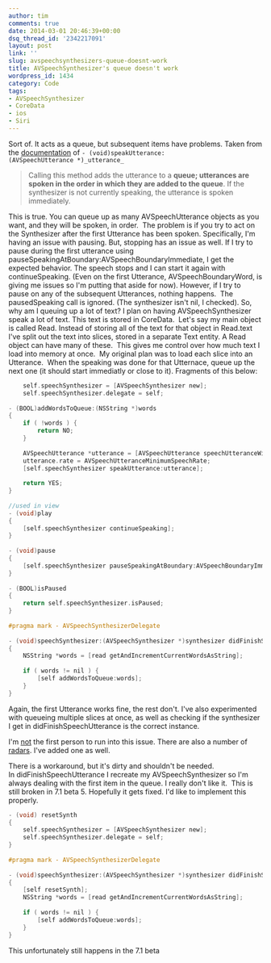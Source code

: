 ```yaml
---
author: tim
comments: true
date: 2014-03-01 20:46:39+00:00
dsq_thread_id: '2342217091'
layout: post
link: ''
slug: avspeechsynthesizers-queue-doesnt-work
title: AVSpeechSynthesizer's queue doesn't work
wordpress_id: 1434
category: Code
tags:
- AVSpeechSynthesizer
- CoreData
- ios
- Siri
---
```


Sort of. It acts as a queue, but subsequent items have problems. Taken from
the [documentation](https://developer.apple.com/library/ios/documentation/AVFoundation/Reference/AVSpeechSynthesizer_Ref/Reference/Reference.html#//apple_ref/occ/instm/AVSpeechSynthesizer/speakUtterance: "documentation") of ```- (void)speakUtterance:(AVSpeechUtterance *)_utterance_```

> Calling this method adds the utterance to a **queue; utterances are spoken
in the order in which they are added to the queue**. If the synthesizer is not
currently speaking, the utterance is spoken immediately.

This is true. You can queue up as many AVSpeechUtterance objects as you want,
and they will be spoken, in order.  The problem is if you try to act on the
Synthesizer after the first Utterance has been spoken. Specifically, I'm
having an issue with pausing. But, stopping has an issue as well. If I try to
pause during the first utterance using
pauseSpeakingAtBoundary:AVSpeechBoundaryImmediate, I get the expected
behavior. The speech stops and I can start it again with continueSpeaking.
(Even on the first Utterance, AVSpeechBoundaryWord, is giving me issues so I'm
putting that aside for now). However, if I try to pause on any of the
subsequent Utterances, nothing happens.  The pausedSpeaking call is ignored.
(The synthesizer isn't nil, I checked). So, why am I queuing up a lot of text?
I plan on having AVSpeechSynthesizer speak a lot of text. This text is stored
in CoreData.  Let's say my main object is called Read. Instead of storing all
of the text for that object in Read.text I've split out the text into slices,
stored in a separate Text entity. A Read object can have many of these.  This
gives me control over how much text I load into memory at once.  My original
plan was to load each slice into an Utterance.  When the speaking was done for
that Utternace, queue up the next one (it should start immediatly or close to
it). Fragments of this below: 

```C
    self.speechSynthesizer = [AVSpeechSynthesizer new];
    self.speechSynthesizer.delegate = self;
 
- (BOOL)addWordsToQueue:(NSString *)words
{
    if ( !words ) {
        return NO;
    }
 
    AVSpeechUtterance *utterance = [AVSpeechUtterance speechUtteranceWithString:words];
    utterance.rate = AVSpeechUtteranceMinimumSpeechRate;
    [self.speechSynthesizer speakUtterance:utterance];
 
    return YES;
}
 
//used in view
- (void)play
{
    [self.speechSynthesizer continueSpeaking];
}
 
- (void)pause
{
    [self.speechSynthesizer pauseSpeakingAtBoundary:AVSpeechBoundaryImmediate];
}
 
- (BOOL)isPaused
{
    return self.speechSynthesizer.isPaused;
}
 
#pragma mark - AVSpeechSynthesizerDelegate
 
- (void)speechSynthesizer:(AVSpeechSynthesizer *)synthesizer didFinishSpeechUtterance:(AVSpeechUtterance *)utterance
{
    NSString *words = [read getAndIncrementCurrentWordsAsString];
 
    if ( words != nil ) {
        [self addWordsToQueue:words];
    }
}
```

Again, the first Utterance
works fine, the rest don't. I've also experimented with queueing multiple
slices at once, as well as checking if the synthesizer I get in
didFinishSpeechUtterance is the correct instance. 

I'm
[not](http://stackoverflow.com/questions/19672814/an-issue-with-avspeechsynthesizer-any-workarounds) the first person to run into this issue.
There are also a number of
[radars](http://openradar.appspot.com/search?query=AVSpeechSynthesizer+). I've
added one as well. 

There is a workaround, but it's dirty and shouldn't be
needed. In didFinishSpeechUtterance I recreate my AVSpeechSynthesizer so I'm
always dealing with the first item in the queue. I really don't like it.  This
is still broken in 7.1 beta 5. Hopefully it gets fixed. I'd like to implement
this properly. 

```C
- (void) resetSynth
{
    self.speechSynthesizer = [AVSpeechSynthesizer new];
    self.speechSynthesizer.delegate = self;
}
 
#pragma mark - AVSpeechSynthesizerDelegate
 
- (void)speechSynthesizer:(AVSpeechSynthesizer *)synthesizer didFinishSpeechUtterance:(AVSpeechUtterance *)utterance
{
    [self resetSynth];
    NSString *words = [read getAndIncrementCurrentWordsAsString];
 
    if ( words != nil ) {
        [self addWordsToQueue:words];
    }
}
```

This unfortunately still
happens in the 7.1 beta